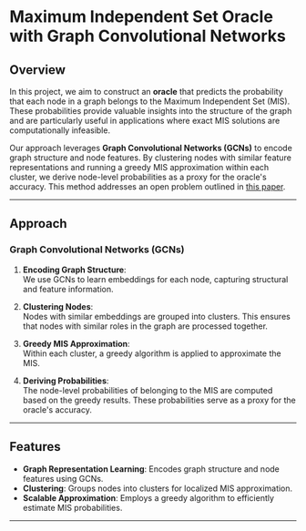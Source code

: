 # Maximum Independent Set Oracle with Graph Convolutional Networks

## Overview

In this project, we aim to construct an **oracle** that predicts the probability that each node in a graph belongs to the Maximum Independent Set (MIS). These probabilities provide valuable insights into the structure of the graph and are particularly useful in applications where exact MIS solutions are computationally infeasible.

Our approach leverages **Graph Convolutional Networks (GCNs)** to encode graph structure and node features. By clustering nodes with similar feature representations and running a greedy MIS approximation within each cluster, we derive node-level probabilities as a proxy for the oracle's accuracy. This method addresses an open problem outlined in [this paper](https://arxiv.org/abs/placeholder). 

---

## Approach

### Graph Convolutional Networks (GCNs)

1. **Encoding Graph Structure**:  
   We use GCNs to learn embeddings for each node, capturing structural and feature information.

2. **Clustering Nodes**:  
   Nodes with similar embeddings are grouped into clusters. This ensures that nodes with similar roles in the graph are processed together.

3. **Greedy MIS Approximation**:  
   Within each cluster, a greedy algorithm is applied to approximate the MIS.

4. **Deriving Probabilities**:  
   The node-level probabilities of belonging to the MIS are computed based on the greedy results. These probabilities serve as a proxy for the oracle's accuracy.

---

## Features

- **Graph Representation Learning**: Encodes graph structure and node features using GCNs.
- **Clustering**: Groups nodes into clusters for localized MIS approximation.
- **Scalable Approximation**: Employs a greedy algorithm to efficiently estimate MIS probabilities.

---
